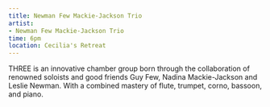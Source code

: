 ```yaml
---
title: Newman Few Mackie-Jackson Trio
artist:
- Newman Few Mackie-Jackson Trio
time: 6pm
location: Cecilia's Retreat
---
```


THREE is an innovative chamber group born through the collaboration of renowned soloists and good friends Guy Few, Nadina Mackie-Jackson and Leslie Newman. With a combined mastery of flute, trumpet, corno, bassoon, and piano.